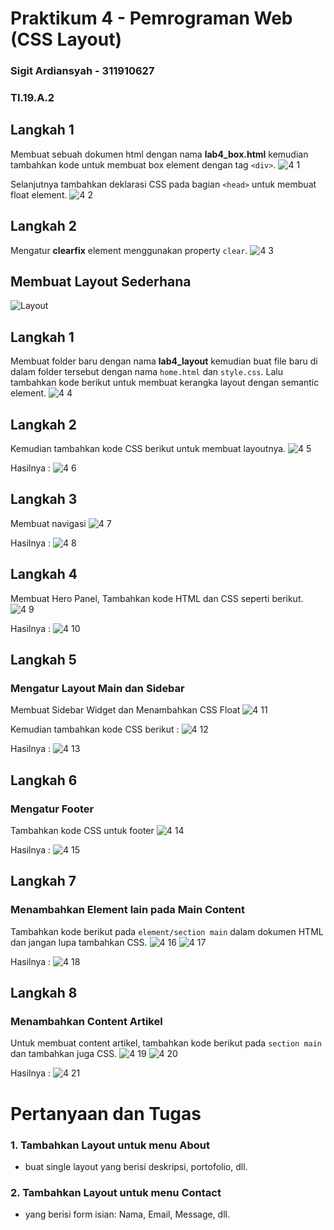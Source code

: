 # Praktikum 4 - Pemrograman Web (CSS Layout)

### Sigit Ardiansyah - 311910627

### TI.19.A.2

## Langkah 1
Membuat sebuah dokumen html dengan nama <b>lab4_box.html</b> kemudian tambahkan kode untuk membuat box element dengan tag `<div>`.
![4 1](https://user-images.githubusercontent.com/56240134/115240137-a81ba280-a149-11eb-84a7-d749e00c83ba.png)

Selanjutnya tambahkan deklarasi CSS pada bagian `<head>` untuk membuat float element.
![4 2](https://user-images.githubusercontent.com/56240134/115240147-a9e56600-a149-11eb-8f72-b9c96253f8cb.png)

## Langkah 2
Mengatur <b>clearfix</b> element menggunakan property `clear`.
![4 3](https://user-images.githubusercontent.com/56240134/115240152-ab169300-a149-11eb-9f79-eac3185edb4d.png)

## Membuat Layout Sederhana
![Layout](https://user-images.githubusercontent.com/56240078/115170095-01ec8000-a0ea-11eb-9077-68ea23084067.jpg)

## Langkah 1
Membuat folder baru dengan nama <b>lab4_layout</b> kemudian buat file baru di dalam folder tersebut dengan nama `home.html` dan `style.css`.
Lalu tambahkan kode berikut untuk membuat kerangka layout dengan semantic element.
![4 4](https://user-images.githubusercontent.com/56240134/115240157-ac47c000-a149-11eb-9287-18e9a0a243f7.png)

## Langkah 2
Kemudian tambahkan kode CSS berikut untuk membuat layoutnya.
![4 5](https://user-images.githubusercontent.com/56240134/115240165-ace05680-a149-11eb-98c9-a3da1d657f38.png)

Hasilnya : 
![4 6](https://user-images.githubusercontent.com/56240134/115240169-ae118380-a149-11eb-9c2e-07332aaabb4b.png)

## Langkah 3
Membuat navigasi
![4 7](https://user-images.githubusercontent.com/56240134/115240179-afdb4700-a149-11eb-8c0c-3b9bb5a77d5c.png)

Hasilnya : 
![4 8](https://user-images.githubusercontent.com/56240134/115240185-b10c7400-a149-11eb-93b3-6bb0043b5afb.png)

## Langkah 4
Membuat Hero Panel, Tambahkan kode HTML dan CSS seperti berikut.
![4 9](https://user-images.githubusercontent.com/56240134/115240191-b1a50a80-a149-11eb-8cc4-bf11ed037623.png)

Hasilnya : 
![4 10](https://user-images.githubusercontent.com/56240134/115240202-b2d63780-a149-11eb-8fac-2fc32458d974.png)

## Langkah 5
### Mengatur Layout Main dan Sidebar
Membuat Sidebar Widget dan Menambahkan CSS Float
![4 11](https://user-images.githubusercontent.com/56240134/115240204-b36ece00-a149-11eb-9387-ba5ac48e1813.png)

Kemudian tambahkan kode CSS berikut : 
![4 12](https://user-images.githubusercontent.com/56240134/115240208-b49ffb00-a149-11eb-8148-86c1d080beb4.png)

Hasilnya : 
![4 13](https://user-images.githubusercontent.com/56240134/115240217-b79aeb80-a149-11eb-9657-1269d958c482.png)

## Langkah 6
### Mengatur Footer
Tambahkan kode CSS untuk footer
![4 14](https://user-images.githubusercontent.com/56240134/115240223-b8338200-a149-11eb-93a4-a47cd7d033a6.png)

Hasilnya : 
![4 15](https://user-images.githubusercontent.com/56240134/115240229-b8cc1880-a149-11eb-900f-a2de893246f6.png)

## Langkah 7
### Menambahkan Element lain pada Main Content
Tambahkan kode berikut pada `element/section main` dalam dokumen HTML dan jangan lupa tambahkan CSS.
![4 16](https://user-images.githubusercontent.com/56240134/115240231-b964af00-a149-11eb-96d3-8ed8f30b2d05.png)
![4 17](https://user-images.githubusercontent.com/56240134/115240233-ba95dc00-a149-11eb-93bf-168c52b5605d.png)

Hasilnya : 
![4 18](https://user-images.githubusercontent.com/56240134/115240237-bbc70900-a149-11eb-8c1e-16c225aa4733.png)

## Langkah 8
### Menambahkan Content Artikel
Untuk membuat content artikel, tambahkan kode berikut pada `section main` dan tambahkan juga CSS.
![4 19](https://user-images.githubusercontent.com/56240134/115240241-bcf83600-a149-11eb-92f6-a5eead60efe5.png)
![4 20](https://user-images.githubusercontent.com/56240134/115240248-be296300-a149-11eb-83cd-a67768d1b8ac.png)

Hasilnya : 
![4 21](https://user-images.githubusercontent.com/56240134/115240256-bff32680-a149-11eb-8fb5-5398bb0819d9.png)

# Pertanyaan dan Tugas
### 1. Tambahkan Layout untuk menu About
- buat single layout yang berisi deskripsi, portofolio, dll.
### 2. Tambahkan Layout untuk menu Contact
- yang berisi form isian: Nama, Email, Message, dll.

